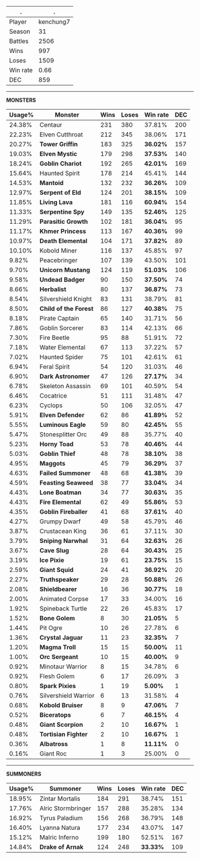 .|.
|-|-
Player|kenchung7
Season|31
Battles|2506
Wins|997
Loses|1509
Win rate|0.66
DEC|859

---
**MONSTERS**

Usage%|Monster|Wins|Loses|Win rate|DEC|
-|-|-|-|-|-|
24.38%|Centaur|231|380|37.81%|200|
22.23%|Elven Cutthroat|212|345|38.06%|171|
20.27%|**Tower Griffin**|183|325|**36.02%**|157|
19.03%|**Elven Mystic**|179|298|**37.53%**|140|
18.24%|**Goblin Chariot**|192|265|**42.01%**|169|
15.64%|Haunted Spirit|178|214|45.41%|144|
14.53%|**Mantoid**|132|232|**36.26%**|109|
12.97%|**Serpent of Eld**|124|201|**38.15%**|109|
11.85%|**Living Lava**|181|116|**60.94%**|154|
11.33%|**Serpentine Spy**|149|135|**52.46%**|125|
11.29%|**Parasitic Growth**|102|181|**36.04%**|95|
11.17%|**Khmer Princess**|113|167|**40.36%**|99|
10.97%|**Death Elemental**|104|171|**37.82%**|89|
10.10%|Kobold Miner|116|137|45.85%|97|
9.82%|Peacebringer|107|139|43.50%|101|
9.70%|**Unicorn Mustang**|124|119|**51.03%**|106|
9.58%|**Undead Badger**|90|150|**37.50%**|74|
8.66%|**Herbalist**|80|137|**36.87%**|73|
8.54%|Silvershield Knight|83|131|38.79%|81|
8.50%|**Child of the Forest**|86|127|**40.38%**|75|
8.18%|Pirate Captain|65|140|31.71%|56|
7.86%|Goblin Sorcerer|83|114|42.13%|66|
7.30%|Fire Beetle|95|88|51.91%|72|
7.18%|Water Elemental|67|113|37.22%|57|
7.02%|Haunted Spider|75|101|42.61%|61|
6.94%|Feral Spirit|54|120|31.03%|46|
6.90%|**Dark Astronomer**|47|126|**27.17%**|34|
6.78%|Skeleton Assassin|69|101|40.59%|54|
6.46%|Cocatrice|51|111|31.48%|47|
6.23%|Cyclops|50|106|32.05%|47|
5.91%|**Elven Defender**|62|86|**41.89%**|52|
5.55%|**Luminous Eagle**|59|80|**42.45%**|55|
5.47%|Stonesplitter Orc|49|88|35.77%|40|
5.23%|**Horny Toad**|53|78|**40.46%**|44|
5.03%|**Goblin Thief**|48|78|**38.10%**|38|
4.95%|**Maggots**|45|79|**36.29%**|37|
4.63%|**Failed Summoner**|48|68|**41.38%**|39|
4.59%|**Feasting Seaweed**|38|77|**33.04%**|34|
4.43%|**Lone Boatman**|34|77|**30.63%**|35|
4.43%|**Fire Elemental**|62|49|**55.86%**|53|
4.35%|**Goblin Fireballer**|41|68|**37.61%**|40|
4.27%|Grumpy Dwarf|49|58|45.79%|46|
3.87%|Crustacean King|36|61|37.11%|30|
3.79%|**Sniping Narwhal**|31|64|**32.63%**|26|
3.67%|**Cave Slug**|28|64|**30.43%**|25|
3.19%|**Ice Pixie**|19|61|**23.75%**|15|
2.59%|**Giant Squid**|24|41|**36.92%**|20|
2.27%|**Truthspeaker**|29|28|**50.88%**|26|
2.08%|**Shieldbearer**|16|36|**30.77%**|18|
2.00%|Animated Corpse|17|33|34.00%|16|
1.92%|Spineback Turtle|22|26|45.83%|17|
1.52%|**Bone Golem**|8|30|**21.05%**|5|
1.44%|Pit Ogre|10|26|27.78%|6|
1.36%|**Crystal Jaguar**|11|23|**32.35%**|7|
1.20%|**Magma Troll**|15|15|**50.00%**|11|
1.00%|**Orc Sergeant**|10|15|**40.00%**|9|
0.92%|Minotaur Warrior|8|15|34.78%|6|
0.92%|Flesh Golem|6|17|26.09%|3|
0.80%|**Spark Pixies**|1|19|**5.00%**|1|
0.76%|Silvershield Warrior|6|13|31.58%|4|
0.68%|**Kobold Bruiser**|8|9|**47.06%**|7|
0.52%|**Biceratops**|6|7|**46.15%**|4|
0.48%|**Giant Scorpion**|2|10|**16.67%**|1|
0.48%|**Tortisian Fighter**|2|10|**16.67%**|1|
0.36%|**Albatross**|1|8|**11.11%**|0|
0.16%|Giant Roc|1|3|25.00%|0|

---
**SUMMONERS**

Usage%|Summoner|Wins|Loses|Win rate|DEC|
-|-|-|-|-|-|
18.95%|Zintar Mortalis|184|291|38.74%|151|
17.76%|Alric Stormbringer|157|288|35.28%|134|
16.92%|Tyrus Paladium|156|268|36.79%|148|
16.40%|Lyanna Natura|177|234|43.07%|147|
15.12%|Malric Inferno|199|180|52.51%|167|
14.84%|**Drake of Arnak**|124|248|**33.33%**|109|

